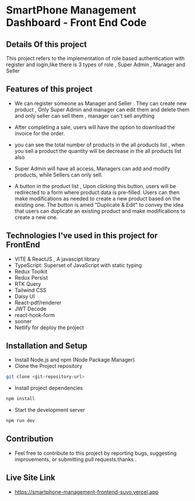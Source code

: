 # SmartPhone Management Dashboard - Front End Code

## Details Of this project

This project refers to the implementation of role based authentication with register and login,like there is 3 types of role , Super Admin , Manager and Seller

## Features of this project

- We can register someone as Manager and Seller . They can create new product , Only Super Admin and manager can edit them and delete them and only seller can sell them , manager can't sell anything

- After completing a sale, users will have the option to download the invoice for the order.

- you can see the total number of products in the all products list , when you sell a product the quantity will be decrease in the all products list also

- Super Admin will have all access, Managers can add and modify products, while Sellers can only sell.

- A button in the product list , Upon clicking this button, users will be redirected to a form where product data is pre-filled. Users can then make modifications as needed to create a new product based on the existing one. The button is amed "Duplicate & Edit" to convey the idea that users can duplicate an existing product and make modifications to create a new one.

## Technologies I've used in this project for FrontEnd

- VITE & ReactJS , A javascipt library
- TypeScript: Superset of JavaScript with static typing
- Redux Toolkit
- Redux Persist
- RTK Query
- Tailwind CSS
- Daisy UI
- React-pdf/renderer
- JWT Decode
- react-hook-form
- sooner
- Netlify for deploy the project

## Installation and Setup

- Install Node.js and npm (Node Package Manager)
- Clone the Project repository

```bash for windows / zsh for mac
git clone <git-repository-url>
```

- Install project dependencies

```bash for windows / zsh for mac
npm install
```

- Start the development server

```bash for windows / zsh for mac
npm run dev
```

## Contribution

- Feel free to contribute to this project by reporting bugs, suggesting improvements, or submitting pull requests.thanks .

## Live Site Link

- https://smartphone-management-frontend-suvo.vercel.app
